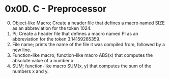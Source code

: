 # 0x0D. C - Preprocessor

0. Object-like Macro; Create a header file that defines a macro named SIZE as an abbreviation for the token 1024.
1. Pi; Create a header file that defines a macro named PI as an abbreviation for the token 3.14159265359.
2. File name; prints the name of the file it was compiled from, followed by a new line.
3. Function-like macro; function-like macro ABS(x) that computes the absolute value of a number x.
4. SUM; function-like macro SUM(x, y) that computes the sum of the numbers x and y.
